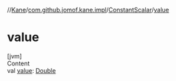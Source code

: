 //[Kane](../../index.md)/[com.github.jomof.kane.impl](../index.md)/[ConstantScalar](index.md)/[value](value.md)



# value  
[jvm]  
Content  
val [value](value.md): [Double](https://kotlinlang.org/api/latest/jvm/stdlib/kotlin/-double/index.html)  



